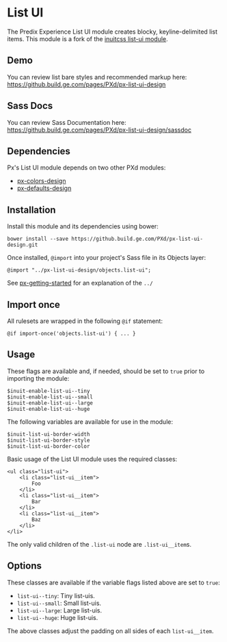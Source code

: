 # List UI

The Predix Experience List UI module creates blocky, keyline-delimited list items. This module is a fork of the [inuitcss list-ui module](https://github.com/inuitcss/objects.list-ui).

## Demo

You can review list bare styles and recommended markup here: https://github.build.ge.com/pages/PXd/px-list-ui-design

## Sass Docs

You can review Sass Documentation here: https://github.build.ge.com/pages/PXd/px-list-ui-design/sassdoc

## Dependencies

Px's List UI module depends on two other PXd modules:

* [px-colors-design](https://github.build.ge.com/PXd/px-colors-design)
* [px-defaults-design](https://github.build.ge.com/PXd/px-defaults-design)

## Installation

Install this module and its dependencies using bower:

    bower install --save https://github.build.ge.com/PXd/px-list-ui-design.git

Once installed, `@import` into your project's Sass file in its Objects layer:

    @import "../px-list-ui-design/objects.list-ui";

See [px-getting-started](https://github.build.ge.com/PXd/px-getting-started#a-note-about-relative-import-paths) for an explanation of the `../`

## Import once

All rulesets are wrapped in the following `@if` statement:

    @if import-once('objects.list-ui') { ... }

## Usage

These flags are available and, if needed, should be set to `true` prior to importing the module:

    $inuit-enable-list-ui--tiny
    $inuit-enable-list-ui--small
    $inuit-enable-list-ui--large
    $inuit-enable-list-ui--huge

The following variables are available for use in the module:

    $inuit-list-ui-border-width
    $inuit-list-ui-border-style
    $inuit-list-ui-border-color

Basic usage of the List UI module uses the required classes:

    <ul class="list-ui">
        <li class="list-ui__item">
            Foo
        </li>
        <li class="list-ui__item">
            Bar
        </li>
        <li class="list-ui__item">
            Baz
        </li>
    </li>

The only valid children of the `.list-ui` node are `.list-ui__item`s.

## Options

These classes are available if the variable flags listed above are set to `true`:

* `list-ui--tiny`: Tiny list-uis.
* `list-ui--small`: Small list-uis.
* `list-ui--large`: Large list-uis.
* `list-ui--huge`: Huge list-uis.

The above classes adjust the padding on all sides of each `list-ui__item`.
